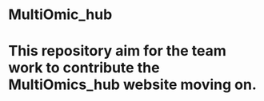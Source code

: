 # MultiOmic_hub

This repository aim for the team work to contribute the MultiOmics_hub website moving on. 
=======


